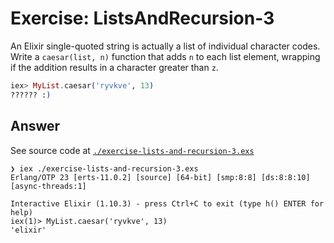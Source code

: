 # Exercise: ListsAndRecursion-3

An Elixir single-quoted string is actually a list of individual character codes. Write a `caesar(list, n)` function that adds `n` to each list element, wrapping if the addition results in a character greater than `z`.
```elixir
iex> MyList.caesar('ryvkve', 13)
?????? :)
```

## Answer

See source code at [`./exercise-lists-and-recursion-3.exs`](./exercise-lists-and-recursion-3.exs)
```
❯ iex ./exercise-lists-and-recursion-3.exs
Erlang/OTP 23 [erts-11.0.2] [source] [64-bit] [smp:8:8] [ds:8:8:10] [async-threads:1]

Interactive Elixir (1.10.3) - press Ctrl+C to exit (type h() ENTER for help)
iex(1)> MyList.caesar('ryvkve', 13)
'elixir'
```
